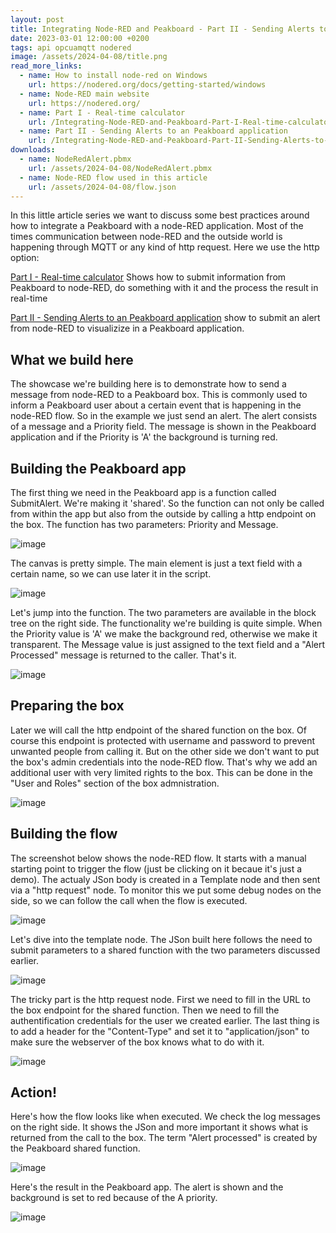 ```yaml
---
layout: post
title: Integrating Node-RED and Peakboard - Part II - Sending Alerts to an Peakboard application
date: 2023-03-01 12:00:00 +0200
tags: api opcuamqtt nodered
image: /assets/2024-04-08/title.png
read_more_links:
  - name: How to install node-red on Windows
    url: https://nodered.org/docs/getting-started/windows
  - name: Node-RED main website
    url: https://nodered.org/
  - name: Part I - Real-time calculator
    url: /Integrating-Node-RED-and-Peakboard-Part-I-Real-time-calculator.html
  - name: Part II - Sending Alerts to an Peakboard application
    url: /Integrating-Node-RED-and-Peakboard-Part-II-Sending-Alerts-to-an-Peakboard-application.html
downloads:
  - name: NodeRedAlert.pbmx
    url: /assets/2024-04-08/NodeRedAlert.pbmx
  - name: Node-RED flow used in this article
    url: /assets/2024-04-08/flow.json
---
```

In this little article series we want to discuss some best practices around how to integrate a Peakboard with a node-RED application. Most of the times communication between node-RED and the outside world is happening through MQTT or any kind of http request. Here we use the http option:

[Part I - Real-time calculator](/Integrating-Node-RED-and-Peakboard-Part-I-Real-time-calculator.html)
Shows how to submit information from Peakboard to node-RED, do something with it and the process the result in real-time

[Part II - Sending Alerts to an Peakboard application](/Integrating-Node-RED-and-Peakboard-Part-II-Sending-Alerts-to-an-Peakboard-application.html)
show to submit an alert from node-RED to visualizize in a Peakboard application.

## What we build here

The showcase we're building here is to demonstrate how to send a message from node-RED to a Peakboard box. This is commonly used to inform a Peakboard user about a certain event that is happening in the node-RED flow. So in the example we just send an alert. The alert consists of a message and a Priority field. The message is shown in the Peakboard application and if the Priority is 'A' the background is turning red.

## Building the Peakboard app

The first thing we need in the Peakboard app is a function called SubmitAlert. We're making it 'shared'. So the function can not only be called from within the app but also from the outside by calling a http endpoint on the box. The function has two parameters: Priority and Message.

![image](/assets/2024-04-08/010.png)

The canvas is pretty simple. The main element is just a text field with a certain name, so we can use later it in the script.

![image](/assets/2024-04-08/020.png)

Let's jump into the function. The two parameters are available in the block tree on the right side. The functionality we're building is quite simple. When the Priority value is 'A' we make the background red, otherwise we make it transparent. The Message value is just assigned to the text field and a "Alert Processed" message is returned to the caller. That's it.

![image](/assets/2024-04-08/030.png)

## Preparing the box

Later we will call the http endpoint of the shared function on the box. Of course this endpoint is protected with username and password to prevent unwanted people from calling it. But on the other side we don't want to put the box's admin credentials into the node-RED flow. That's why we add an additional user with very limited rights to the box. This can be done in the "User and Roles" section of the box admnistration.

![image](/assets/2024-04-08/035.png)

## Building the flow

The screenshot below shows the node-RED flow. It starts with a manual starting point to trigger the flow (just be clicking on it becaue it's just a demo). The actualy JSon body is created in a Template node and then sent via a "http request" node. To monitor this we put some debug nodes on the side, so we can follow the call when the flow is executed.

![image](/assets/2024-04-08/040.png)

Let's dive into the template node. The JSon built here follows the need to submit parameters to a shared function with the two parameters discussed earlier.

![image](/assets/2024-04-08/050.png)

The tricky part is the http request node. First we need to fill in the URL to the box endpoint for the shared function. Then we need to fill the authentification credentials for the user we created earlier. The last thing is to add a header for the "Content-Type" and set it to "application/json" to make sure the webserver of the box knows what to do with it.

![image](/assets/2024-04-08/060.png)

## Action!

Here's how the flow looks like when executed. We check the log messages on the right side. It shows the JSon and more important it shows what is returned from the call to the box. The term "Alert processed" is created by the Peakboard shared function.

![image](/assets/2024-04-08/070.png)

Here's the result in the Peakboard app. The alert is shown and the background is set to red because of the A priority.

![image](/assets/2024-04-08/050.png)
